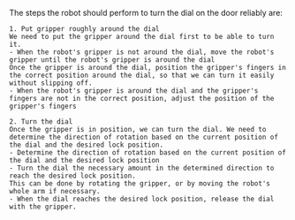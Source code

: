 The steps the robot should perform to turn the dial on the door reliably are:

    1. Put gripper roughly around the dial
    We need to put the gripper around the dial first to be able to turn it. 
    - When the robot's gripper is not around the dial, move the robot's gripper until the robot's gripper is around the dial
    Once the gripper is around the dial, position the gripper's fingers in the correct position around the dial, so that we can turn it easily without slipping off.
    - When the robot's gripper is around the dial and the gripper's fingers are not in the correct position, adjust the position of the gripper's fingers
    
    2. Turn the dial
    Once the gripper is in position, we can turn the dial. We need to determine the direction of rotation based on the current position of the dial and the desired lock position.
    - Determine the direction of rotation based on the current position of the dial and the desired lock position
    - Turn the dial the necessary amount in the determined direction to reach the desired lock position. 
    This can be done by rotating the gripper, or by moving the robot's whole arm if necessary.
    - When the dial reaches the desired lock position, release the dial with the gripper.